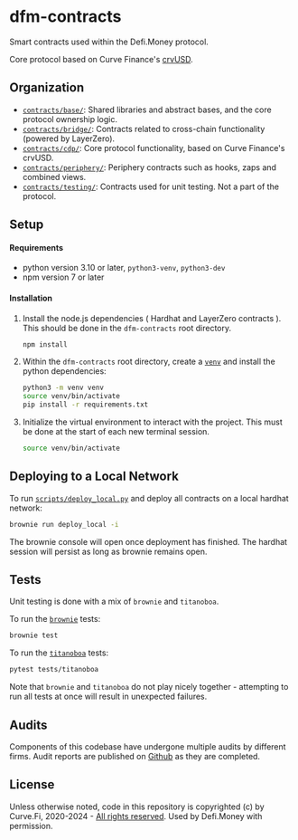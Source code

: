 # dfm-contracts

Smart contracts used within the Defi.Money protocol.

Core protocol based on Curve Finance's [crvUSD](https://github.com/curvefi/curve-stablecoin).

## Organization

* [`contracts/base/`](contracts/base): Shared libraries and abstract bases, and the core protocol ownership logic.
* [`contracts/bridge/`](contracts/bridge): Contracts related to cross-chain functionality (powered by LayerZero).
* [`contracts/cdp/`](contracts/cdp): Core protocol functionality, based on Curve Finance's crvUSD.
* [`contracts/periphery/`](contracts/periphery): Periphery contracts such as hooks, zaps and combined views.
* [`contracts/testing/`](contracts/testing): Contracts used for unit testing. Not a part of the protocol.

## Setup

#### Requirements

- python version 3.10 or later, `python3-venv`, `python3-dev`
- npm version 7 or later

#### Installation

1. Install the node.js dependencies ( Hardhat and LayerZero contracts ). This should be done in the `dfm-contracts` root directory.

   ```bash
   npm install
   ```

2. Within the `dfm-contracts` root directory, create a [`venv`](https://docs.python.org/3/library/venv.html) and install the python dependencies:

   ```bash
   python3 -m venv venv
   source venv/bin/activate
   pip install -r requirements.txt
   ```

3. Initialize the virtual environment to interact with the project. This must be done at the start of each new terminal session.

   ```bash
   source venv/bin/activate
   ```

## Deploying to a Local Network

To run [`scripts/deploy_local.py`](scripts/deploy_local.py) and deploy all contracts on a local hardhat network:

```bash
brownie run deploy_local -i
```

The brownie console will open once deployment has finished. The hardhat session will persist as long as brownie remains open.

## Tests

Unit testing is done with a mix of `brownie` and `titanoboa`.

To run the [`brownie`](https://github.com/eth-brownie/brownie) tests:

```bash
brownie test
```

To run the [`titanoboa`](https://github.com/vyperlang/titanoboa) tests:

```bash
pytest tests/titanoboa
```

Note that `brownie` and `titanoboa` do not play nicely together - attempting to run all tests at once will result in unexpected failures.

## Audits

Components of this codebase have undergone multiple audits by different firms. Audit reports are published on [Github](https://github.com/defidotmoney/audits) as they are completed.

## License

Unless otherwise noted, code in this repository is copyrighted (c) by Curve.Fi, 2020-2024 - [All rights reserved](LICENSE). Used by Defi.Money with permission.
